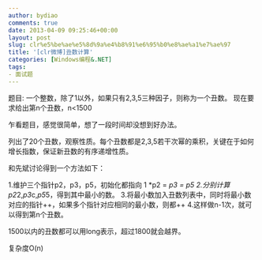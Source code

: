 ```yaml
---
author: bydiao
comments: true
date: 2013-04-09 09:25:46+00:00
layout: post
slug: clr%e5%be%ae%e5%8d%9a%e4%b8%91%e6%95%b0%e8%ae%a1%e7%ae%97
title: '[clr微博]丑数计算'
categories: [Windows编程&.NET]
tags:
- 面试题
---
```


题目:
一个整数，除了1以外，如果只有2,3,5三种因子，则称为一个丑数。
现在要求给出第n个丑数，n<1500

乍看题目，感觉很简单，想了一段时间却没想到好办法。

列出了20个丑数，观察性质。每个丑数都是2,3,5若干次幂的乘积，关键在于如何增长指数，保证新丑数的有序递增性质。

和先斌讨论得到一个方法如下：

1.维护三个指针p2，p3，p5，初始化都指向 1  *p2 = *p3 = *p5
2.分别计算*p2*2,*p3*c,*p5*5，得到其中最小的数。
3.将最小数加入丑数列表中，同时将最小数对应的指针++，如果多个指针对应相同的最小数，则都++
4.这样做n-1次，就可以得到第n个丑数。

1500以内的丑数都可以用long表示，超过1800就会越界。

复杂度O(n)
